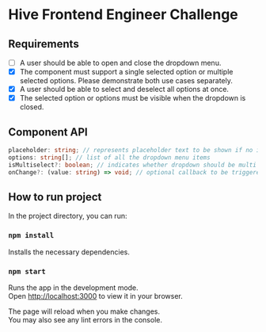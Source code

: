 # Hive Frontend Engineer Challenge

## Requirements
- [ ] A user should be able to open and close the dropdown menu.
- [x] The component must support a single selected option or multiple selected options. Please demonstrate both use cases separately.
- [x] A user should be able to select and deselect all options at once.
- [x] The selected option or options must be visible when the dropdown is closed.

## Component API
```ts
placeholder: string; // represents placeholder text to be shown if no item is selected
options: string[]; // list of all the dropdown menu items
isMultiselect?: boolean; // indicates whether dropdown should be multi select or single select
onChange?: (value: string) => void; // optional callback to be triggered when selecting or removing an item from dropdown menu
```

## How to run project

In the project directory, you can run:

### `npm install`

Installs the necessary dependencies.

### `npm start`

Runs the app in the development mode.\
Open [http://localhost:3000](http://localhost:3000) to view it in your browser.

The page will reload when you make changes.\
You may also see any lint errors in the console.
